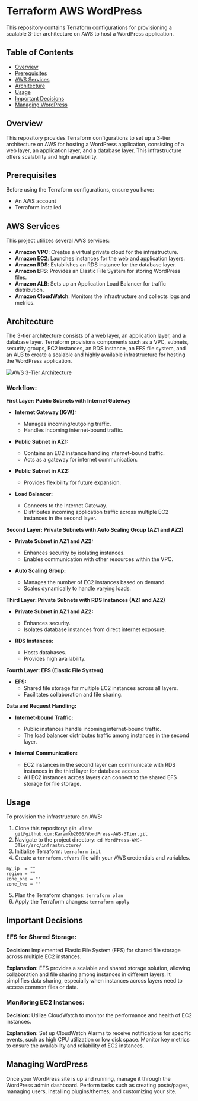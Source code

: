 # Terraform AWS WordPress

This repository contains Terraform configurations for provisioning a scalable 3-tier architecture on AWS to host a WordPress application.

## Table of Contents

- [Overview](#overview)
- [Prerequisites](#prerequisites)
- [AWS Services](#aws-services)
- [Architecture](#architecture)
- [Usage](#usage)
- [Important Decisions](#important-decisions)
- [Managing WordPress](#managing-wordpress)

## Overview

This repository provides Terraform configurations to set up a 3-tier architecture on AWS for hosting a WordPress application, consisting of a web layer, an application layer, and a database layer. This infrastructure offers scalability and high availability.

## Prerequisites

Before using the Terraform configurations, ensure you have:

- An AWS account
- Terraform installed

## AWS Services

This project utilizes several AWS services:

- **Amazon VPC**: Creates a virtual private cloud for the infrastructure.
- **Amazon EC2**: Launches instances for the web and application layers.
- **Amazon RDS**: Establishes an RDS instance for the database layer.
- **Amazon EFS**: Provides an Elastic File System for storing WordPress files.
- **Amazon ALB**: Sets up an Application Load Balancer for traffic distribution.
- **Amazon CloudWatch**: Monitors the infrastructure and collects logs and metrics.

## Architecture

The 3-tier architecture consists of a web layer, an application layer, and a database layer. Terraform provisions components such as a VPC, subnets, security groups, EC2 instances, an RDS instance, an EFS file system, and an ALB to create a scalable and highly available infrastructure for hosting the WordPress application.

![AWS 3-Tier Architecture](https://github.com/Karamkb2000/WordPress-AWS-3Tier/assets/104793458/c3582f0f-f460-487b-9837-2db7b01f03c7)

### Workflow:

**First Layer: Public Subnets with Internet Gateway**

- **Internet Gateway (IGW):**
  - Manages incoming/outgoing traffic.
  - Handles incoming internet-bound traffic.

- **Public Subnet in AZ1:**
  - Contains an EC2 instance handling internet-bound traffic.
  - Acts as a gateway for internet communication.

- **Public Subnet in AZ2:**
  - Provides flexibility for future expansion.
  
- **Load Balancer:**
  - Connects to the Internet Gateway.
  - Distributes incoming application traffic across multiple EC2 instances in the second layer.

**Second Layer: Private Subnets with Auto Scaling Group (AZ1 and AZ2)**

- **Private Subnet in AZ1 and AZ2:**
  - Enhances security by isolating instances.
  - Enables communication with other resources within the VPC.

- **Auto Scaling Group:**
  - Manages the number of EC2 instances based on demand.
  - Scales dynamically to handle varying loads.

**Third Layer: Private Subnets with RDS Instances (AZ1 and AZ2)**

- **Private Subnet in AZ1 and AZ2:**
  - Enhances security.
  - Isolates database instances from direct internet exposure.

- **RDS Instances:**
  - Hosts databases.
  - Provides high availability.

**Fourth Layer: EFS (Elastic File System)**

- **EFS:**
  - Shared file storage for multiple EC2 instances across all layers.
  - Facilitates collaboration and file sharing.

**Data and Request Handling:**

- **Internet-bound Traffic:**
  - Public instances handle incoming internet-bound traffic.
  - The load balancer distributes traffic among instances in the second layer.

- **Internal Communication:**
  - EC2 instances in the second layer can communicate with RDS instances in the third layer for database access.
  - All EC2 instances across layers can connect to the shared EFS storage for file storage.

## Usage

To provision the infrastructure on AWS:

1. Clone this repository: `git clone git@github.com:Karamkb2000/WordPress-AWS-3Tier.git`
2. Navigate to the project directory: `cd WordPress-AWS-3Tier/src/infrastructure/`
3. Initialize Terraform: `terraform init`
4. Create a `terraform.tfvars` file with your AWS credentials and variables.

```
my_ip  = ""
region = ""
zone_one = ""
zone_two = ""
```

5. Plan the Terraform changes: `terraform plan`
6. Apply the Terraform changes: `terraform apply`

## Important Decisions

### EFS for Shared Storage:

**Decision:**
Implemented Elastic File System (EFS) for shared file storage across multiple EC2 instances.

**Explanation:**
EFS provides a scalable and shared storage solution, allowing collaboration and file sharing among instances in different layers. It simplifies data sharing, especially when instances across layers need to access common files or data.

### Monitoring EC2 Instances:

**Decision:**
Utilize CloudWatch to monitor the performance and health of EC2 instances.

**Explanation:**
Set up CloudWatch Alarms to receive notifications for specific events, such as high CPU utilization or low disk space. Monitor key metrics to ensure the availability and reliability of EC2 instances.

## Managing WordPress

Once your WordPress site is up and running, manage it through the WordPress admin dashboard. Perform tasks such as creating posts/pages, managing users, installing plugins/themes, and customizing your site.
